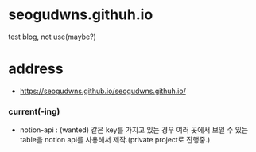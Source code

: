 # seogudwns.githuh.io

test blog, not use(maybe?)

# address

-   https://seogudwns.github.io/seogudwns.githuh.io/

### current(-ing)

-   notion-api : (wanted) 같은 key를 가지고 있는 경우 여러 곳에서 보일 수 있는 table을 notion api를 사용해서 제작.(private project로 진행중.)
